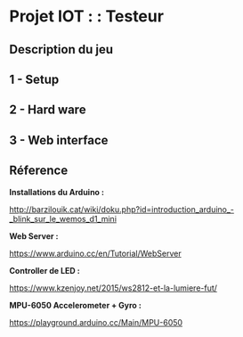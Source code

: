 # Projet IOT : : Testeur

<h2>Description du jeu</h2>



<h2>1 - Setup</h2>

<h2>2 - Hard ware</h2>

<h2>3 - Web interface</h2>


<h2>Réference</h2>

<b>Installations du Arduino : </b><p>http://barzilouik.cat/wiki/doku.php?id=introduction_arduino_-_blink_sur_le_wemos_d1_mini</p>

<b>Web Server : </b><p>https://www.arduino.cc/en/Tutorial/WebServer</p>

<b>Controller de LED : </b><p>https://www.kzenjoy.net/2015/ws2812-et-la-lumiere-fut/</p>

<b>MPU-6050 Accelerometer + Gyro : </b><p>https://playground.arduino.cc/Main/MPU-6050</p>

